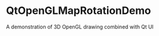 QtOpenGLMapRotationDemo
=======================

A demonstration of 3D OpenGL drawing combined with Qt UI